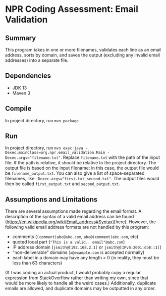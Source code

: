 # NPR Coding Assessment: Email Validation
## Summary
This program takes in one or more filenames, validates each line as an email address, sorts by domain, and saves the output (excluding any invalid email addresses) into a separate file.

## Dependencies
* JDK 13
* Maven 3

## Compile
In project directory, run `mvn package`

## Run
In project directory, run `mvn exec:java -Dexec.mainClass=org.npr.email_validation.Main -Dexec.args="filename.txt"`. Replace `filename.txt` with the path of the input file. If the path is relative, it should be relative to the project directory. The output file is based on the input filename; in this case, the output file would be `filename_output.txt`. You can also give a list of space-separated filenames, like `-Dexec.args="first.txt second.txt"`. The output files would then be called `first_output.txt` and `second_output.txt`.

## Assumptions and Limitations
There are several assumptions made regarding the email format. A description of the syntax of a valid email address can be found (https://en.wikipedia.org/wiki/Email_address#Syntax)[here]. However, the following valid email address formats are not handled by this program:

* comments (`(comment)abc@abc.com`, `abc@(comment)abc.com`, etc)
* quoted local part (`"This is a valid.. email"@abc.com`)
* IP address domain (`jsmith@[192.168.2.1]` or `jsmith@[IPv6:2001:db8::1]`)
* "non-deliverable" domains (`x@example.com` is accepted normally)
* each label in a domain may have any length > 0 (in reality, they must be less than 63 characters)

(If I was coding an actual product, I would probably copy a regular expression from StackOverflow rather than writing my own, since that would be more likely to handle all the weird cases.)  Additionally, duplicate emails are allowed, and duplicate domains may be outputted in any order.